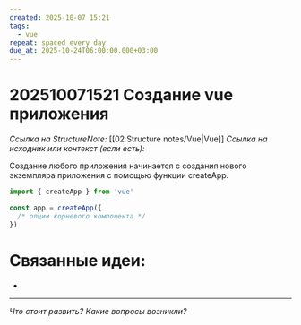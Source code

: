 ```yaml
---
created: 2025-10-07 15:21
tags:
  - vue
repeat: spaced every day
due_at: 2025-10-24T06:00:00.000+03:00
---
```

# 202510071521 Создание vue приложения

*Ссылка на StructureNote:* [[02 Structure notes/Vue|Vue]]
*Ссылка на исходник или контекст (если есть):*

Создание любого приложения начинается с создания нового экземпляра приложения с помощью функции createApp.

```js
import { createApp } from 'vue'

const app = createApp({
  /* опции корневого компонента */
})
```

# Связанные идеи:

* 

---

*Что стоит развить? Какие вопросы возникли?*
